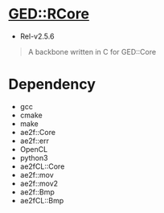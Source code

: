 # [GED::RCore](https://github.com/yuisanae2f/GED_RCore)
- Rel-v2.5.6

> A backbone written in C for GED::Core

# Dependency
- gcc
- cmake
- make
- ae2f::Core
- ae2f::err
- OpenCL
- python3
- ae2fCL::Core
- ae2f::mov
- ae2f::mov2
- ae2f::Bmp
- ae2fCL::Bmp